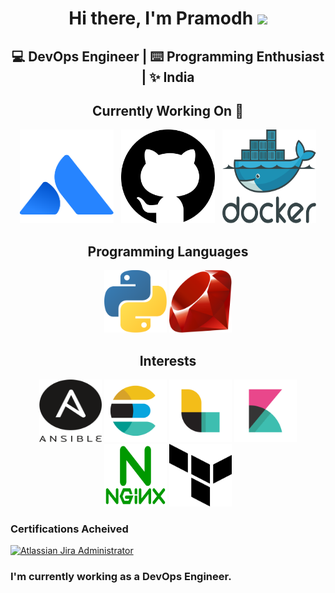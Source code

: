 <div align="center">
  <h1>Hi there, I'm Pramodh <img src="https://media.giphy.com/media/hvRJCLFzcasrR4ia7z/giphy.gif" width="25px"> </h1>
  <h2> 💻 DevOps Engineer | ⌨️ Programming Enthusiast | ✨ India </h2>
</div>


<div align="center">
  <h2> Currently Working On 🚀 </h2>
  <img src="logos/atlassian-1.svg"  width="150px" height="150px">&nbsp;&nbsp;
  <img src="logos/github-1.svg"     width="150px" height="150px">&nbsp;&nbsp;
  <img src="logos/docker.svg"       width="150px" height="150px">
</div>

<div align="center">
  <h2> Programming Languages </h2>
  <img src="logos/python-5.svg"     height="100px">
  <img src="logos/ruby.svg"     height="100px">
</div>

<div align="center">
  <h2> Interests </h2>
  <img src="logos/ansible.svg"                width="100px" height="100px">
  <img src="logos/elastic-elasticsearch.svg"  width="100px" height="100px">
  <img src="logos/elastic-logstash.svg"       width="100px" height="100px">
  <img src="logos/elastic-kibana.svg"         width="100px" height="100px">
  <img src="logos/nginx-1.svg"                width="100px" height="100px">
  <img src="logos/terraform-enterprise.svg"   width="100px" height="100px">
</div>


### Certifications Acheived

<div align="left">
  <a href="https://www.certmetrics.com/atlassian/public/badge.aspx?i=1&t=c&d=2019-12-07&ci=AT00141597">
    <img src="https://user-images.githubusercontent.com/54981492/90975044-5edd6980-e54e-11ea-801c-d361d454f454.png" alt="Atlassian Jira Administrator" width="100px" height="100px">
  </a>
</div>

<div>
  <h3> I'm currently working as a DevOps Engineer. </h3>
</div>


<!--
**PramodhMDT/pramodhmdt** is a ✨ _special_ ✨ repository because its `README.md` (this file) appears on your GitHub profile.

Here are some ideas to get you started:

- 🔭 I’m currently working on ...
- 🌱 I’m currently learning ...
- 👯 I’m looking to collaborate on ...
- 🤔 I’m looking for help with ...
- 💬 Ask me about ...
- 📫 How to reach me: ...
- 😄 Pronouns: ...
- ⚡ Fun fact: ...
-->
